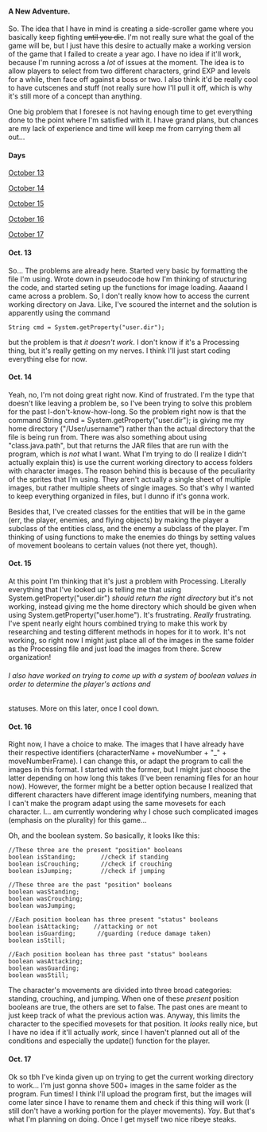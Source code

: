 #### A New Adventure.

So. The idea that I have in mind is creating a side-scroller game where you basically keep fighting ~~until you die~~.
I'm not really sure what the goal of the game will be, but I just have this desire to actually make a working version of
the game that I failed to create a year ago. I have no idea if it'll work, because I'm running across a *lot* of issues
at the moment. The idea is to allow players to select from two different characters, grind EXP and levels for a while, then
face off against a boss or two. I also think it'd be really cool to have cutscenes and stuff (not really
sure how I'll pull it off, which is why it's still more of a concept than anything.

One big problem that I foresee is not having enough time to get everything done to the point where I'm satisfied with it.
I have grand plans, but chances are my lack of experience and time will keep me from carrying them all out...

#### Days

[October 13](journal.md#oct-13)

[October 14](journal.md#oct-14)

[October 15](journal.md#oct-15)

[October 16](journal.md#oct-16)

[October 17](journal.md#oct-17)


#### Oct. 13

So... The problems are already here. Started very basic by formatting the file I'm using. Wrote down in pseudocode how I'm thinking of structuring the code,
and started seting up the functions for image loading. Aaaand I came across a problem. So, I don't really know how to access
the current working directory on Java. Like, I've scoured the internet and the solution is apparently using the command

    String cmd = System.getProperty("user.dir");

but the problem is that *it doesn't work*. I don't know if it's a Processing thing, but it's really getting on my nerves.
I think I'll just start coding everything else for now.



#### Oct. 14

Yeah, no, I'm not doing great right now. Kind of frustrated. I'm the type that doesn't like leaving a problem be, so I've
been trying to solve this problem for the past I-don't-know-how-long. So the problem right now is that the command 
    String cmd = System.getProperty("user.dir");
is giving me my home directory ("/User/username") rather than the actual directory that the file is being run from. There
was also something about using "class.java.path", but that returns the JAR files that are run with the program, which is
*not* what I want. What I'm trying to do (I realize I didn't actually explain this) is use the current working directory to
access folders with character images. The reason behind this is because of the peculiarity of the sprites that I'm using.
They aren't actually a single sheet of multiple images, but rather multiple sheets of single images. So that's why I wanted
to keep everything organized in files, but I dunno if it's gonna work.

Besides that, I've created classes for the entities that will be in the game (err, the player, enemies, and flying objects)
by making the player a subclass of the entities class, and the enemy a subclass of the player. I'm thinking of using functions
to make the enemies do things by setting values of movement booleans to certain values (not there yet, though).

#### Oct. 15

At this point I'm thinking that it's just a problem with Processing. Literally everything that I've looked up is telling me
that using System.getProperty("user.dir") *should return the right directory* but it's not working, instead giving me the
home directory which should be given when using System.getProperty("user.home"). It's frustrating. *Really* frustrating. I've
spent nearly eight hours combined trying to make this work by researching and testing different methods in hopes for it to work.
It's not working, so right now I might just place all of the images in the same folder as the Processing file and just load
the images from there. Screw organization!

###### I also have worked on trying to come up with a system of boolean values in order to determine the player's actions and
statuses. More on this later, once I cool down.



#### Oct. 16

Right now, I have a choice to make. The images that I have already have their respective identifiers (characterName + moveNumber + "_" + moveNumberFrame).
I can change this, or adapt the program to call the images in this format. I started with the former, but I might just choose
the latter depending on how long this takes (I've been renaming files for an hour now). However, the former might be a better
option because I realized that different characters have different image identifying numbers, meaning that I can't make the
program adapt using the same movesets for each character. I... am currently wondering why I chose such complicated images
(emphasis on the plurality) for this game...

Oh, and the boolean system. So basically, it looks like this:

    //These three are the present "position" booleans
    boolean isStanding;       //check if standing
    boolean isCrouching;      //check if crouching
    boolean isJumping;        //check if jumping

    //These three are the past "position" booleans
    boolean wasStanding;
    boolean wasCrouching;
    boolean wasJumping;

    //Each position boolean has three present "status" booleans
    boolean isAttacking;    //attacking or not
    boolean isGuarding;      //guarding (reduce damage taken)
    boolean isStill;

    //Each position boolean has three past "status" booleans
    boolean wasAttacking;
    boolean wasGuarding;
    boolean wasStill;

The character's movements are divided into three broad categories: standing, crouching, and jumping. When one of these *present*
position booleans are true, the others are set to false. The past ones are meant to just keep track of what the previous action
was. Anyway, this limits the character to the specified movesets for that position. It *looks* really nice, but I have no
idea if it'll actually *work*, since I haven't planned out all of the conditions and especially the update() function for the
player.

#### Oct. 17

Ok so tbh I've kinda given up on trying to get the current working directory to work... I'm just gonna shove 500+ images in the
same folder as the program. Fun times! I think I'll upload the program first, but the images will come later since I have to
rename them and check if this thing will work (I still don't have a working portion for the player movements). *Yay*. But that's
what I'm planning on doing. Once I get myself two nice ribeye steaks.

